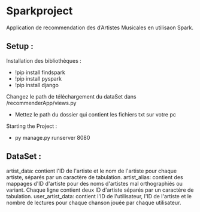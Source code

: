 # Sparkproject

Application de recommendation des d’Artistes Musicales en utilisaon Spark.

## Setup :
Installation des bibliothèques :
- !pip install findspark
- !pip install pyspark
- !pip install django

Changez le path de téléchargement du dataSet dans /recommenderApp/views.py
- Mettez le path du dossier qui contient les fichiers txt sur votre pc

Starting the Project :
- py manage.py runserver 8080

## DataSet :
artist_data: contient l'ID de l'artiste et le nom de l'artiste pour chaque artiste, séparés par un caractère de tabulation.
artist_alias: contient des mappages d'ID d'artiste pour des noms d'artistes mal orthographiés ou variant. Chaque ligne contient deux ID d'artiste séparés par un caractère de tabulation.
user_artist_data: contient l'ID de l'utilisateur, l'ID de l'artiste et le nombre de lectures pour chaque chanson jouée par chaque utilisateur.
